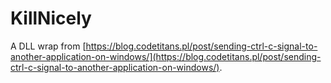 # KillNicely

A DLL wrap from [https://blog.codetitans.pl/post/sending-ctrl-c-signal-to-another-application-on-windows/](https://blog.codetitans.pl/post/sending-ctrl-c-signal-to-another-application-on-windows/).